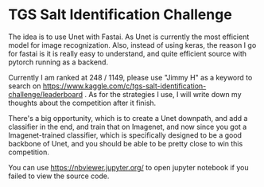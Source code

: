# TGS Salt Identification Challenge

The idea is to use Unet with Fastai. As Unet is currently the most efficient model for image recognization. Also, instead of using keras, the reason I go for fastai is it is really easy to understand, and quite efficient source with pytorch running as a backend. 

Currently I am ranked at 248 / 1149, please use "Jimmy H" as a keyword to search on https://www.kaggle.com/c/tgs-salt-identification-challenge/leaderboard . As for the strategies I use, I will write down my thoughts about the competition after it finish. 

There's a big opportunity, which is to create a Unet downpath, and add a classifier in the end, and train that on Imagenet, and now since you got a Imagenet-trained classifier, which is specifically designed to be a good backbone of Unet, and you should be able to be pretty close to win this competition.

You can use https://nbviewer.jupyter.org/ to open jupyter notebook if you failed to view the source code.
